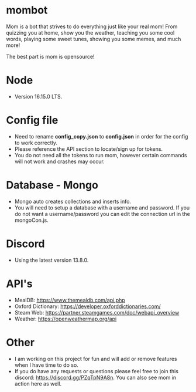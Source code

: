 # mombot

Mom is a bot that strives to do everything just like your real mom! From quizzing you at home, show you the weather, teaching you some cool words, playing some sweet tunes, showing you some memes, and much more!

The best part is mom is opensource!

# Node

- Version 16.15.0 LTS.

# Config file

- Need to rename **config_copy.json** to **config.json** in order for the config to work correctly.
- Please reference the API section to locate/sign up for tokens.
- You do not need all the tokens to run mom, however certain commands will not work and crashes may occur.

# Database - Mongo

- Mongo auto creates collections and inserts info.
- You will need to setup a database with a username and password. If you do not want a username/password you can edit the connection url in the mongoCon.js.

# Discord

- Using the latest version 13.8.0.

# API's

- MealDB: https://www.themealdb.com/api.php
- Oxford Dictionary: https://developer.oxforddictionaries.com/
- Steam Web: https://partner.steamgames.com/doc/webapi_overview
- Weather: https://openweathermap.org/api

# Other

- I am working on this project for fun and will add or remove features when I have time to do so.
- If you do have any requests or questions please feel free to join this discord: https://discord.gg/PZqTpN9A8n. You can also see mom in action here as well.

